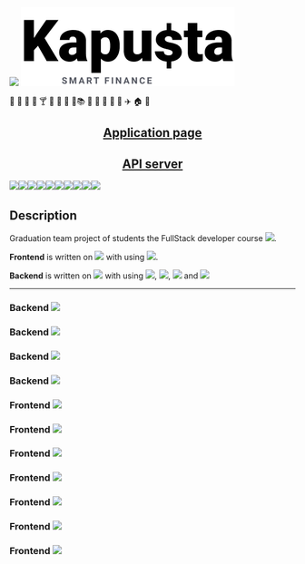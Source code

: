 
![](https://cdn-icons.flaticon.com/png/128/3639/premium/3639404.png?token=exp=1644439860~hmac=45753d5359f7cd193c60cf83487874df) ![](https://raw.githubusercontent.com/Evgeniya-star-35/finally-react/main/src/images/title.png)

:cake: :fork_and_knife: :pizza: :hamburger: :cocktail: :book: :palm_tree: :gift: :pill::books: :bicyclist: :car: :art: :necktie: :train: :airplane: :house: :hotel:

<h2 align="center"><a  href="https://finally-react-project.netlify.app/">Application page </a></h2>
<h2 align="center"><a  href="https://finally-node.herokuapp.com/api-docs/#/">API server</a></h2>

<img src="https://img.shields.io/badge/React-%5E17.0.2-%2333E0FF"/><img src="https://img.shields.io/badge/Redux-%5E4.1.0-%236944E7"/><img src="https://img.shields.io/badge/Css-Modules-%23EC83D4"/><img src="https://img.shields.io/badge/JavaScript-ES8-aqua"/><img src="https://img.shields.io/badge/-Nodejs-brightgreen"/><img src="https://img.shields.io/badge/-nodemailer-%2344ACE7"/><img src="https://img.shields.io/badge/-swagger--ui--express-%2338FF50"/><img src="https://img.shields.io/badge/-Cloudinary-%234B64F2"/><img src="https://img.shields.io/badge/-MongoDB-green"/><img src="https://img.shields.io/badge/-GitHub-black"/>



## Description

Graduation team project of students the FullStack developer course
[<img src="https://img.shields.io/badge/Go-IT-orange" />](https://goit.ua/).

<b>Frontend</b> is written on
[<img src="https://img.shields.io/badge/-React-%2333E0FF"/>](https://reactjs.org/)
with using
[<img src="https://img.shields.io/badge/-Redux-%236944E7"/>](https://redux.js.org/).

<b>Backend</b> is written on
[<img src="https://img.shields.io/badge/-Nodejs-brightgreen"/>](https://nodejs.org/uk/)
with using
[<img src="https://img.shields.io/badge/-nodemailer-%2344ACE7"/>](https://nodemailer.com/about/),
[<img src="https://img.shields.io/badge/-swagger--ui--express-%2338FF50"/>](https://swagger.io/),
[<img src="https://img.shields.io/badge/-Cloudinary-%234B64F2"/>](https://cloudinary.com/)
and
[<img src="https://img.shields.io/badge/-MongoDB-green"/>](https://www.mongodb.com/)

________

### Backend [<img src="https://img.shields.io/badge/-Nikolai Grebenyuk-white "/>](https://github.com/Nikolayhous/)


### Backend [<img src="https://img.shields.io/badge/-Petro Davydov-black "/>](https://github.com/petroDavydov/)

### Backend [<img src="https://img.shields.io/badge/-Kovalenko Anna-red"/>](https://github.com/Kovganna/)

### Backend [<img src="https://img.shields.io/badge/-Vlad Gonchar-violet"/>](https://github.com/EclipsoZhuk/)

### Frontend [<img src="https://img.shields.io/badge/-Jane Babina-yellow "/>](https://github.com/Kelenella/)

### Frontend [<img src="https://img.shields.io/badge/-Evgeniya Bayda-orange "/>](https://github.com/Evgeniya-star-35/)

### Frontend [<img src="https://img.shields.io/badge/-Tatiana Blizniukova-green "/>](https://github.com/Tatiana37/)

### Frontend [<img src="https://img.shields.io/badge/-Tanya Melnyk-blue"/>](https://github.com/tanyamelnyk19/)

### Frontend [<img src="https://img.shields.io/badge/-Mariia Melychyn-pink "/>](https://github.com/MariiaMelychyn/)

### Frontend [<img src="https://img.shields.io/badge/-Marta Pryiom-brown "/>](https://github.com/marta-pryiom/)

### Frontend [<img src="https://img.shields.io/badge/-Oksana Petryshyn-gray "/>](https://github.com/Oksana07/)



